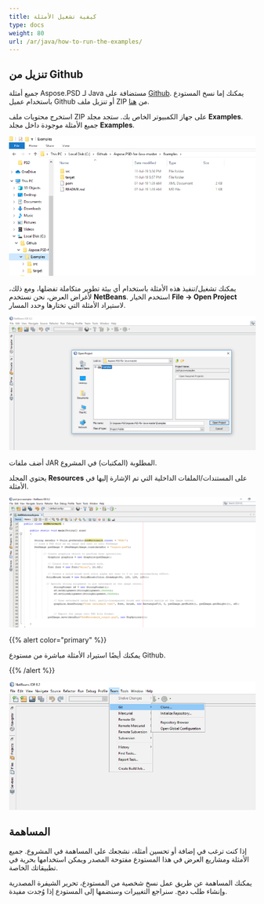 ```yaml
---
title: كيفية تشغيل الأمثلة
type: docs
weight: 80
url: /ar/java/how-to-run-the-examples/
---
```


## **تنزيل من Github**
جميع أمثلة Aspose.PSD لـ Java مستضافة على [Github](https://github.com/aspose-psd/Aspose.PSD-for-Java). يمكنك إما نسخ المستودع باستخدام عميل Github أو تنزيل ملف ZIP من [هنا](https://github.com/aspose-psd/Aspose.PSD-for-Java/archive/master.zip).

استخرج محتويات ملف ZIP على جهاز الكمبيوتر الخاص بك. ستجد مجلد **Examples**. جميع الأمثلة موجودة داخل مجلد **Examples**.

![todo:image_alt_text](how-to-run-the-examples_1.png)

يمكنك تشغيل/تنفيذ هذه الأمثلة باستخدام أي بيئة تطوير متكاملة تفضلها، ومع ذلك، لأغراض العرض، نحن نستخدم **NetBeans**. استخدم الخيار **File -> Open Project** لاستيراد الأمثلة التي تختارها وحدد المسار.

![todo:image_alt_text](how-to-run-the-examples_2.png)

أضف ملفات JAR المطلوبة (المكتبات) في المشروع.

يحتوي المجلد **Resources** على المستندات/الملفات الداخلية التي تم الإشارة إليها في الأمثلة.

![todo:image_alt_text](how-to-run-the-examples_3.png)



{{% alert color="primary" %}} 

يمكنك أيضًا استيراد الأمثلة مباشرة من مستودع Github.

{{% /alert %}} 

![todo:image_alt_text](how-to-run-the-examples_4.png)
## **المساهمة**
إذا كنت ترغب في إضافة أو تحسين أمثلة، نشجعك على المساهمة في المشروع. جميع الأمثلة ومشاريع العرض في هذا المستودع مفتوحة المصدر ويمكن استخدامها بحرية في تطبيقاتك الخاصة.

يمكنك المساهمة عن طريق عمل نسخ شخصية من المستودع، تحرير الشيفرة المصدرية وإنشاء طلب دمج. سنراجع التغييرات وسنضمها إلى المستودع إذا وُجدت مفيدة.